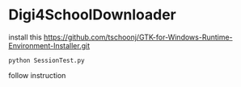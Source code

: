 # Digi4SchoolDownloader

install this https://github.com/tschoonj/GTK-for-Windows-Runtime-Environment-Installer.git


```python SessionTest.py```

follow instruction
